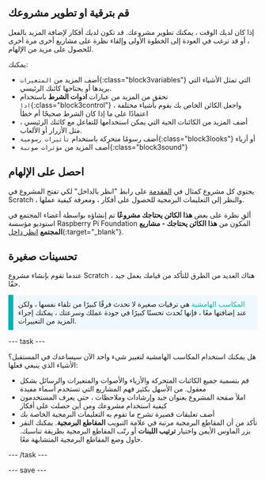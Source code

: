 ## قم بترقية او تطوير مشروعك

إذا كان لديك الوقت ، يمكنك تطوير مشروعك. قد تكون لديك أفكار لإضافة المزيد بالفعل ، أو قد ترغب في العودة إلى الخطوة الأولى وإلقاء نظرة على مشاريع أخرى مرة أخرى للحصول على مزيد من الإلهام.

يمكنك:
- أضف المزيد من `المتغيرات`{:class="block3variables"} التي تمثل الأشياء التي يريدها أو يحتاجها كائنك الرئيسي.
- تحقق من المزيد من عبارات **ادوات الشرط** باستخدام `اذا`{:class="block3control"} ، واجعل الكائن الخاص بك يقوم بأشياء مختلفة اعتمادًا على ما إذا كان الشرط صحيحًا أم خطأ
- أضف المزيد من الكائنات الحية التي يمكن استخدامها للتفاعل مع كائنك الرئيسي ، مثل الأزرار أو الألعاب.
- أضف رسومًا متحركة باستخدام `تأثيرات رسومية`{:class="block3looks"} أو أزياء
- أضف المزيد من `مؤثرات صوتية`{:class="block3sound"}

## احصل على الإلهام

يحتوي كل مشروع كمثال في [المقدمة](.) على رابط "انظر بالداخل" لكي تفتح المشروع في Scratch ، والنظر إلى التعليمات البرمجية للحصول على أفكار ، ومعرفة كيفية عملها.

ألقِ نظرة على بعض **هذا الكائن يحتاجك مشروعًا** تم إنشاؤه بواسطة أعضاء المجتمع في استوديو مؤسسة Raspberry Pi Foundation المكون من **هذا الكائن يحتاجك - مشاريع المجتمع** [انظر داخل](https://scratch.mit.edu/studios/29722869/){:target="_blank"}.

## تحسينات صغيرة

عندما تقوم بإنشاء مشروع Scratch ، هناك العديد من الطرق للتأكد من قيامك بعمل جيد حقًا.

<p style="border-left: solid; border-width:10px; border-color: #0faeb0; background-color: aliceblue; padding: 10px;">
<span style="color: #0faeb0">المكاسب الهامشية</span> هي ترقيات صغيرة لا تحدث فرقًا كبيرًا من تلقاء نفسها ، ولكن عند إضافتها معًا ، فإنها تُحدث تحسنًا كبيرًا في جودة عملك وسرعتك ، يمكنك إجراء المزيد من التغييرات. 
</p>

--- task ---

هل يمكنك استخدام المكاسب الهامشية لتغيير شيء واحد الآن سيساعدك في المستقبل؟ الأشياء الذي ينبغي فعلها:

+ قم بتسمية جميع الكائنات المتحركة والأزياء والأصوات والمتغيرات والرسائل بشكل معقول. من الأسهل بكثير فهم المشاريع التي تستخدم أسماء مفيدة
+ املأ صفحة المشروع بعنوان جيد وإرشادات وملاحظات ، حتى يعرف المستخدمون كيفية استخدام مشروعك ومن أين حصلت على أفكار
+ أضف تعليقات قصيرة تشرح ما تقوم به التعليمات البرمجية الخاصة بك
+ تأكد من أن المقاطع البرمجية مرتبة في علامة التبويب **المقاطع البرمجية**. يمكنك النقر بزر الماوس الأيمن واختيار **ترتيب اللبنات** أو رتّب المقاطع البرمجية بطريقة تناسبك. حاول وضع المقاطع البرمجية المتشابهة معًا.

--- /task ---

--- save ---

